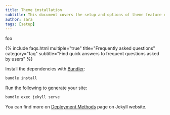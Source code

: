 ```yaml
---
title: Theme installation
subtitle: This document covers the setup and options of theme feature described in the doc title
author: sara
tags: [setup]
---
```


foo

{% include faqs.html multiple="true" title="Frequently asked questions" category="faq" subtitle="Find quick answers to frequent questions asked by users" %}


Install the dependencies with [Bundler](http://bundler.io/):

```bash
bundle install
```

Run the following to generate your site:
```bash
bundle exec jekyll serve
```

You can find more on [Deployment Methods](https://jekyllrb.com/docs/deployment-methods/) page on Jekyll website.
